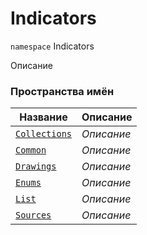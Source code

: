 
# Indicators

`namespace` Indicators

Описание


### Пространства имён
| Название | Описание |
| --- | --- |
| [`Collections`](./Indicators/Collections.md) | *Описание* |
| [`Common`](./Indicators/Common.md) | *Описание* |
| [`Drawings`](./Indicators/Drawings.md) | *Описание* |
| [`Enums`](./Indicators/Enums.md) | *Описание* |
| [`List`](./Indicators/List.md) | *Описание* |
| [`Sources`](./Indicators/Sources.md) | *Описание* |
